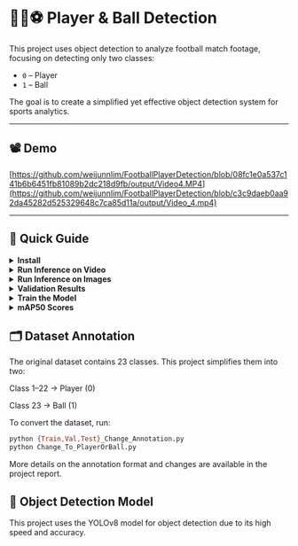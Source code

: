 # 🏃‍♂️⚽ Player & Ball Detection

This project uses object detection to analyze football match footage, focusing on detecting only two classes:

- `0` – Player  
- `1` – Ball  

The goal is to create a simplified yet effective object detection system for sports analytics.

---

## 📽️ Demo

[https://github.com/weijunnlim/FootballPlayerDetection/blob/08fc1e0a537c141b6b6451fb81089b2dc218d9fb/output/Video4.MP4](https://github.com/weijunnlim/FootballPlayerDetection/blob/c3c9daeb0aa92da45282d525329648c7ca85d11a/output/Video_4.mp4)


---

## 🚀 Quick Guide

<details>
<summary><strong>Install</strong></summary>

```bash
git clone https://github.com/weijunnlim/Player-Ball-Detection.git
cd Player-Ball-Detection
pip install -r requirements.txt
```
</details> <details> <summary><strong>Run Inference on Video</strong></summary>

To run the model on a video, run the following command: 

```bash
python main.py /path/to/video
```
The annotated video will be saved to "Football Object Detection/output" folder

</details> <details> <summary><strong>Run Inference on Images</strong></summary>
To run the model on images, run the following command: 
  
```bash
cd datasets
python predict.py
```
This will annotate the images inside the datasets folder.

</details>

<details> <summary><strong>Validation Results</strong></summary>
  
```bash
python val.py
```
</details>

<details> <summary><strong>Train the Model</strong></summary>
  
```bash
python train.py
```
Make sure your dataset is properly annotated in YOLO format before training.
</details>

<details> <summary><strong>mAP50 Scores</strong></summary>
  
```bash
python results.py
```
This script displays the mAP@50 scores for both Player and Ball classes.

</details>

## 🗂️ Dataset Annotation

The original dataset contains 23 classes. This project simplifies them into two:

Class 1–22 → Player (0)

Class 23 → Ball (1)

To convert the dataset, run:

```bash
python {Train,Val,Test}_Change_Annotation.py
python Change_To_PlayerOrBall.py
```
More details on the annotation format and changes are available in the project report.

## 🧠 Object Detection Model

This project uses the YOLOv8 model for object detection due to its high speed and accuracy.



